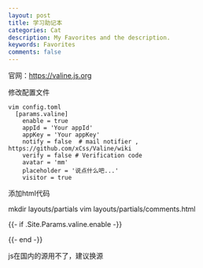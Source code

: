 ```yaml
---
layout: post
title: 学习助记本
categories: Cat
description: My Favorites and the description.
keywords: Favorites
comments: false
---
```


官网：https://valine.js.org

修改配置文件

```
vim config.toml
  [params.valine]
    enable = true
    appId = 'Your appId'
    appKey = 'Your appKey'
    notify = false  # mail notifier , https://github.com/xCss/Valine/wiki
    verify = false # Verification code
    avatar = 'mm'
    placeholder = '说点什么吧...'
    visitor = true
```

添加html代码

mkdir layouts/partials
vim layouts/partials/comments.html
  <!-- valine -->
  {{- if .Site.Params.valine.enable -}}
  <!-- id 将作为查询条件 -->
  
  <div id="vcomments"></div>
  <script src="//cdn1.lncld.net/static/js/3.0.4/av-min.js"></script>
  <script src='//unpkg.com/valine/dist/Valine.min.js'></script>

  <script type="text/javascript">
    new Valine({
        el: '#vcomments' ,
        appId: '{{ .Site.Params.valine.appId }}',
        appKey: '{{ .Site.Params.valine.appKey }}',
        notify: '{{ .Site.Params.valine.notify }}', 
        verify: '{{ .Site.Params.valine.verify }}', 
        avatar:'{{ .Site.Params.valine.avatar }}', 
        placeholder: '{{ .Site.Params.valine.placeholder }}',
        visitor: '{{ .Site.Params.valine.visitor }}'
    });
  </script>
  {{- end -}}
  
  js在国内的源用不了，建议换源
